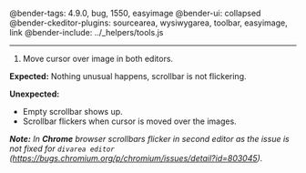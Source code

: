 @bender-tags: 4.9.0, bug, 1550, easyimage
@bender-ui: collapsed
@bender-ckeditor-plugins: sourcearea, wysiwygarea, toolbar, easyimage, link
@bender-include: ../_helpers/tools.js

----

1. Move cursor over image in both editors.

**Expected:** Nothing unusual happens, scrollbar is not flickering.

**Unexpected:**
* Empty scrollbar shows up.
* Scrollbar flickers when cursor is moved over the images.

_**Note:** In **Chrome** browser scrollbars flicker in second editor as the issue is not fixed
for `divarea editor` (https://bugs.chromium.org/p/chromium/issues/detail?id=803045)._
